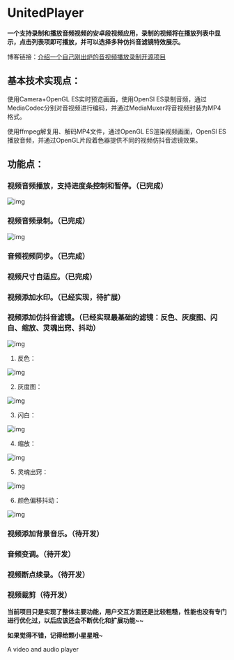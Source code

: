 # UnitedPlayer

**一个支持录制和播放音频视频的安卓段视频应用，录制的视频将在播放列表中显示，点击列表项即可播放，并可以选择多种仿抖音滤镜特效展示。**

博客链接：[介绍一个自己刚出炉的音视频播放录制开源项目](https://blog.csdn.net/sinat_23092639/article/details/104142700)

## 基本技术实现点：

使用Camera+OpenGL ES实时预览画面，使用OpenSl ES录制音频，通过MediaCodec分别对音视频进行编码，并通过MediaMuxer将音视频封装为MP4格式。

使用ffmpeg解复用、解码MP4文件，通过OpenGL ES渲染视频画面，OpenSl ES播放音频，并通过OpenGL片段着色器提供不同的视频仿抖音滤镜效果。

## 功能点：

### 视频音频播放，支持进度条控制和暂停。（已完成） 

![img](https://github.com/yishuinanfeng/UnitedPlayer/blob/master/gif/playProgress.jpg)
 

### 视频音频录制。（已完成）

![img](https://github.com/yishuinanfeng/UnitedPlayer/blob/master/gif/record.jpg)

### 音频视频同步。（已完成）

### 视频尺寸自适应。（已完成）

### 视频添加水印。（已经实现，待扩展）

    

### 视频添加仿抖音滤镜。（已经实现最基础的滤镜：反色、灰度图、闪白、缩放、灵魂出窍、抖动）

  ![img](https://github.com/yishuinanfeng/UnitedPlayer/blob/master/gif/play.jpg)


   1. 反色：
   
   ![img](https://github.com/yishuinanfeng/UnitedPlayer/blob/master/gif/oppoColor.gif)
   
   2. 灰度图：
   
   ![img](https://github.com/yishuinanfeng/UnitedPlayer/blob/master/gif/gray.gif)
   
   3. 闪白：
   
   ![img](https://github.com/yishuinanfeng/UnitedPlayer/blob/master/gif/splash.gif)
   
   4. 缩放：
   
   ![img](https://github.com/yishuinanfeng/UnitedPlayer/blob/master/gif/scale.gif)
   
   5. 灵魂出窍：
   
   ![img](https://github.com/yishuinanfeng/UnitedPlayer/blob/master/gif/soul.gif)
   
   6. 颜色偏移抖动：
   
   ![img](https://github.com/yishuinanfeng/UnitedPlayer/blob/master/gif/shake.gif)
   

### 视频添加背景音乐。（待开发）

### 音频变调。（待开发）

### 视频断点续录。（待开发）

### 视频裁剪（待开发）

**当前项目只是实现了整体主要功能，用户交互方面还是比较粗糙，性能也没有专门进行优化过，以后应该还会不断优化和扩展功能~~**



**如果觉得不错，记得给颗小星星哦~**



A video and audio player
